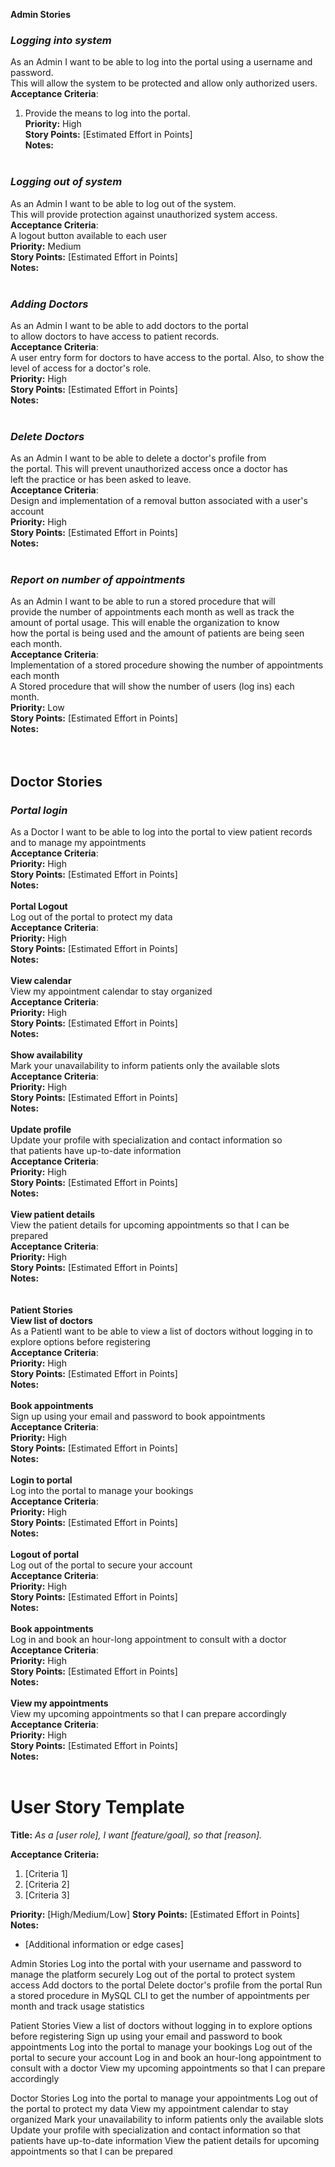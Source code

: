 **Admin Stories**<br>

### _Logging into system_<br>
As an Admin I want to be able to log into the portal using a username and password.<br>
This will allow the system to be protected and allow only authorized users.<br>
**Acceptance Criteria**:<br>
1. Provide the means to log into the portal.<br>
**Priority:** High<br>
**Story Points:** [Estimated Effort in Points]<br>
**Notes:**<br>
   <br>

### _Logging out of system_<br>
As an Admin I want to be able to log out of the system.<br>
This will provide protection against unauthorized system access.<br>
**Acceptance Criteria**:<br>
A logout button available to each user<br>
   **Priority:** Medium<br>
   **Story Points:** [Estimated Effort in Points]<br>
   **Notes:**<br>
   <br>

### _Adding Doctors_<br>
As an Admin I want to be able to add doctors to the portal<br>
to allow doctors to have access to patient records.<br>
**Acceptance Criteria**:<br>
A user entry form for doctors to have access to the portal.  Also, to show the<br> 
level of access for a doctor's role.<br>
**Priority:** High<br>
**Story Points:** [Estimated Effort in Points]<br>
**Notes:**<br>
   <br>

### _Delete Doctors_<br>
As an Admin I want to be able to delete a doctor's profile from<br>
the portal.  This will prevent unauthorized access once a doctor has<br> 
left the practice or has been asked to leave.<br>
**Acceptance Criteria**:<br>
Design and implementation of a removal button associated with a user's account<br>
**Priority:** High<br>
**Story Points:** [Estimated Effort in Points]<br>
**Notes:**<br>
   <br>

### _Report on number of appointments_<br>
As an Admin I want to be able to run a stored procedure that will<br>
provide the number of appointments each month as well as track the <br>
amount of portal usage.  This will enable the organization to know<br>
how the portal is being used and the amount of patients are being seen<br>
each month.<br>
**Acceptance Criteria**:<br>
Implementation of a stored procedure showing the number of appointments each month<br>
A Stored procedure that will show the number of users (log ins) each month.<br>
**Priority:** Low<br>
**Story Points:** [Estimated Effort in Points]<br>
**Notes:**<br>
   <br>
   <br>

## **Doctor Stories**<br>

### _**Portal login**_<br>
As a Doctor I want to be able to log into the portal to view patient records<br>
and to manage my appointments<br>
**Acceptance Criteria**:<br>
**Priority:** High<br>
**Story Points:** [Estimated Effort in Points]<br>
**Notes:**<br>
   <br>
**Portal Logout**<br>
Log out of the portal to protect my data<br>
**Acceptance Criteria**:<br>
**Priority:** High<br>
**Story Points:** [Estimated Effort in Points]<br>
**Notes:**<br>
   <br>
**View calendar**<br>
View my appointment calendar to stay organized<br>
**Acceptance Criteria**:<br>
**Priority:** High<br>
**Story Points:** [Estimated Effort in Points]<br>
**Notes:**<br>
   <br>
**Show availability**<br>
Mark your unavailability to inform patients only the available slots<br>
**Acceptance Criteria**:<br>
**Priority:** High<br>
**Story Points:** [Estimated Effort in Points]<br>
**Notes:**<br>
   <br>
**Update profile**<br>
Update your profile with specialization and contact information so<br>
that patients have up-to-date information<br>
**Acceptance Criteria**:<br>
**Priority:** High<br>
**Story Points:** [Estimated Effort in Points]<br>
**Notes:**<br>
   <br>
**View patient details**<br>
View the patient details for upcoming appointments so that I can be prepared<br>
**Acceptance Criteria**:<br>
**Priority:** High<br>
**Story Points:** [Estimated Effort in Points]<br>
**Notes:**<br>
   <br>
   <br>
**Patient Stories**<br>
**View list of doctors**<br>
As a PatientI want to be able to view a list of doctors without logging in to explore options before registering<br>
**Acceptance Criteria**:<br>
**Priority:** High<br>
**Story Points:** [Estimated Effort in Points]<br>
**Notes:**<br>
   <br>
**Book appointments**<br>
Sign up using your email and password to book appointments<br>
**Acceptance Criteria**:<br>
**Priority:** High<br>
**Story Points:** [Estimated Effort in Points]<br>
**Notes:**<br>
   <br>
**Login to portal**<br>
Log into the portal to manage your bookings<br>
**Acceptance Criteria**:<br>
**Priority:** High<br>
**Story Points:** [Estimated Effort in Points]<br>
**Notes:**<br>
   <br>
**Logout of portal**<br>
Log out of the portal to secure your account<br>
**Acceptance Criteria**:<br>
**Priority:** High<br>
**Story Points:** [Estimated Effort in Points]<br>
**Notes:**<br>
   <br>
**Book appointments**<br>
Log in and book an hour-long appointment to consult with a doctor<br>
**Acceptance Criteria**:<br>
**Priority:** High<br>
**Story Points:** [Estimated Effort in Points]<br>
**Notes:**<br>
   <br>
**View my appointments**<br>
View my upcoming appointments so that I can prepare accordingly<br>
**Acceptance Criteria**:<br>
**Priority:** High<br>
**Story Points:** [Estimated Effort in Points]<br>
**Notes:**<br>
   <br>
# User Story Template

**Title:**
_As a [user role], I want [feature/goal], so that [reason]._

**Acceptance Criteria:**
1. [Criteria 1]
2. [Criteria 2]
3. [Criteria 3]

**Priority:** [High/Medium/Low]
**Story Points:** [Estimated Effort in Points]
**Notes:**
- [Additional information or edge cases]
 
Admin Stories
Log into the portal with your username and password to manage the platform securely
Log out of the portal to protect system access
Add doctors to the portal
Delete doctor's profile from the portal
Run a stored procedure in MySQL CLI to get the number of appointments per month and track usage statistics

Patient Stories
View a list of doctors without logging in to explore options before registering
Sign up using your email and password to book appointments
Log into the portal to manage your bookings
Log out of the portal to secure your account
Log in and book an hour-long appointment to consult with a doctor
View my upcoming appointments so that I can prepare accordingly

Doctor Stories
Log into the portal to manage your appointments
Log out of the portal to protect my data
View my appointment calendar to stay organized
Mark your unavailability to inform patients only the available slots
Update your profile with specialization and contact information so that patients have up-to-date information
View the patient details for upcoming appointments so that I can be prepared